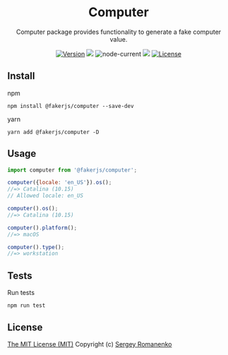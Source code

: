 <h1 align="center">Computer</h1>
<p align="center">Computer package provides functionality to generate a fake computer value.</p>

<p align="center">
<a href="https://github.com/faker-javascript/computer/releases"><img alt="Version" src="https://img.shields.io/github/release/faker-javascript/computer.svg?label=version&color=green"></a> <img src="https://img.shields.io/npm/dt/@fakerjs/computer"> <img alt="node-current" src="https://img.shields.io/node/v/@fakerjs/computer"> <a href="https://github.com/faker-javascript/computer/actions/workflows/ci.yml"><img src="https://github.com/faker-javascript/computer/actions/workflows/ci.yml/badge.svg"></a> <a href="https://github.com/faker-javascript/computer"><img src="https://img.shields.io/badge/license-MIT-blue.svg?color=green" alt="License"></a>
</p>

## Install

npm
```
npm install @fakerjs/computer --save-dev
```

yarn
```
yarn add @fakerjs/computer -D
```

## Usage

```js
import computer from '@fakerjs/computer';

computer({locale: 'en_US'}).os();
//=> Catalina (10.15)
// Allowed locale: en_US

computer().os();
//=> Catalina (10.15) 

computer().platform();
//=> macOS

computer().type();
//=> workstation 
```

## Tests

Run tests

```
npm run test
```

## License
[The MIT License (MIT)](https://github.com/faker-javascript/computer/blob/master/LICENSE)
Copyright (c) [Sergey Romanenko](https://github.com/Awilum)
